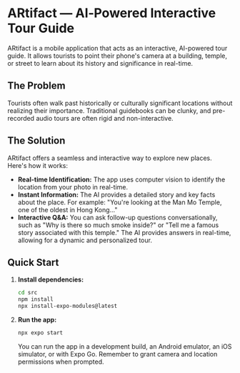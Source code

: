 # ARtifact — AI‑Powered Interactive Tour Guide

ARtifact is a mobile application that acts as an interactive, AI-powered tour guide. It allows tourists to point their phone's camera at a building, temple, or street to learn about its history and significance in real-time.

## The Problem

Tourists often walk past historically or culturally significant locations without realizing their importance. Traditional guidebooks can be clunky, and pre-recorded audio tours are often rigid and non-interactive.

## The Solution

ARtifact offers a seamless and interactive way to explore new places. Here's how it works:

*   **Real-time Identification:** The app uses computer vision to identify the location from your photo in real-time.
*   **Instant Information:** The AI provides a detailed story and key facts about the place. For example: "You're looking at the Man Mo Temple, one of the oldest in Hong Kong..."
*   **Interactive Q&A:** You can ask follow-up questions conversationally, such as "Why is there so much smoke inside?" or "Tell me a famous story associated with this temple." The AI provides answers in real-time, allowing for a dynamic and personalized tour.

## Quick Start

1.  **Install dependencies:**
    ```bash
    cd src
    npm install
    npx install-expo-modules@latest
    ```

2.  **Run the app:**
    ```bash
    npx expo start
    ```

    You can run the app in a development build, an Android emulator, an iOS simulator, or with Expo Go. Remember to grant camera and location permissions when prompted.